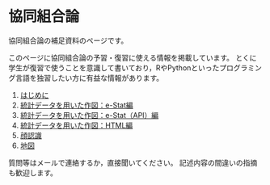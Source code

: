 # 協同組合論

協同組合論の補足資料のページです。

このページに協同組合論の予習・復習に使える情報を掲載しています。
とくに学生が復習で使うことを意識して書いており，RやPythonといったプログラミング言語を独習したい方に有益な情報があります。

1. [はじめに](https://takeshinishimura.github.io/Cooperative/01_introduction.html)
1. [統計データを用いた作図：e-Stat編](https://takeshinishimura.github.io/Cooperative/02_stats_estat.html)
1. [統計データを用いた作図：e-Stat（API）編](https://takeshinishimura.github.io/Cooperative/02_stats_estatapi.html)
1. [統計データを用いた作図：HTML編](https://takeshinishimura.github.io/Cooperative/03_stats_html.html)
1. [顔認識](https://takeshinishimura.github.io/Cooperative/03_face.html)
1. [地図](https://takeshinishimura.github.io/Cooperative/09_map.html)

質問等はメールで連絡するか，直接聞いてください。
記述内容の間違いの指摘も歓迎します。
